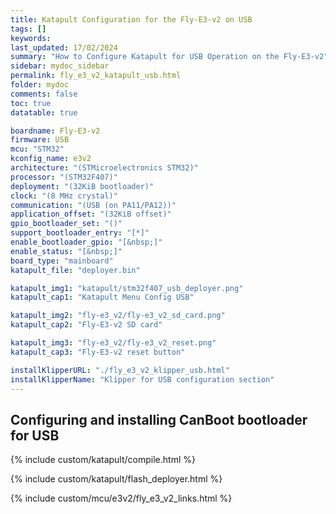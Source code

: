 ```yaml
---
title: Katapult Configuration for the Fly-E3-v2 on USB
tags: []
keywords: 
last_updated: 17/02/2024
summary: "How to Configure Katapult for USB Operation on the Fly-E3-v2"
sidebar: mydoc_sidebar
permalink: fly_e3_v2_katapult_usb.html
folder: mydoc
comments: false
toc: true
datatable: true

boardname: Fly-E3-v2
firmware: USB
mcu: "STM32"
kconfig_name: e3v2
architecture: "(STMicroelectronics STM32)"
processor: "(STM32F407)"
deployment: "(32KiB bootloader)"
clock: "(8 MHz crystal)"
communication: "(USB (on PA11/PA12))"
application_offset: "(32KiB offset)"
gpio_bootloader_set: "()"
support_bootloader_entry: "[*]"
enable_bootloader_gpio: "[&nbsp;]"
enable_status: "[&nbsp;]"
board_type: "mainboard"
katapult_file: "deployer.bin"

katapult_img1: "katapult/stm32f407_usb_deployer.png"
katapult_cap1: "Katapult Menu Config USB"

katapult_img2: "fly-e3_v2/fly-e3_v2_sd_card.png"
katapult_cap2: "Fly-E3-v2 SD card"

katapult_img3: "fly-e3_v2/fly-e3_v2_reset.png"
katapult_cap3: "Fly-E3-v2 reset button"

installKlipperURL: "./fly_e3_v2_klipper_usb.html"
installKlipperName: "Klipper for USB configuration section"
---
```


## Configuring and installing CanBoot bootloader for USB

{% include custom/katapult/compile.html %}

{% include custom/katapult/flash_deployer.html %}

{% include custom/mcu/e3v2/fly_e3_v2_links.html %}
